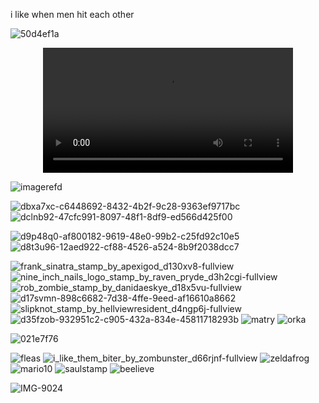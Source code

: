 i like when men hit each other

![50d4ef1a](https://github.com/user-attachments/assets/f034bcb5-f7ca-48f7-bf92-19feca9cedb6)

<div align="center">
<video src= https://github.com/user-attachments/assets/5ea9b873-6fee-4df7-8a99-576607f68a0e width="400" />
</div>

![imagerefd](https://github.com/user-attachments/assets/b0b8497a-1eb1-496d-b47a-91cfeb1c560f)


  ![dbxa7xc-c6448692-8432-4b2f-9c28-9363ef9717bc](https://github.com/user-attachments/assets/84546fbc-559b-4196-9a8d-4b080a8acd8c) ![dclnb92-47cfc991-8097-48f1-8df9-ed566d425f00](https://github.com/user-attachments/assets/ed74adba-358f-492c-a114-093409f9282e) 




![d9p48q0-af800182-9619-48e0-99b2-c25fd92c10e5](https://github.com/user-attachments/assets/a59e1691-d968-41a1-811f-95a96a73fbe6) ![d8t3u96-12aed922-cf88-4526-a524-8b9f2038dcc7](https://github.com/user-attachments/assets/f95e0d6c-f891-470e-b17f-911b6e2d6855) 



  
![frank_sinatra_stamp_by_apexigod_d130xv8-fullview](https://github.com/user-attachments/assets/37a02f22-2ef5-4b59-8756-ffd2ec3bd14e) ![nine_inch_nails_logo_stamp_by_raven_pryde_d3h2cgi-fullview](https://github.com/user-attachments/assets/9217cb27-4a1c-4ebc-9e16-99a2c3b1c5fe)
![rob_zombie_stamp_by_danidaeskye_d18x5vu-fullview](https://github.com/user-attachments/assets/913de91a-55ff-4bdf-99f7-3e913b784b76) ![d17svmn-898c6682-7d38-4ffe-9eed-af16610a8662](https://github.com/user-attachments/assets/fa239fce-1c73-42e4-8686-8ba1c1fb1861) ![slipknot_stamp_by_hellviewresident_d4ngp6j-fullview](https://github.com/user-attachments/assets/49da3ec0-2c38-4392-b89d-a7a941b40d27) ![d35fzob-932951c2-c905-432a-834e-45811718293b](https://github.com/user-attachments/assets/e9d9f183-dfd3-4480-9741-c9c2a578d4fe)
![matry](https://github.com/user-attachments/assets/0c56bccb-f8ea-4ec7-ae65-fb55ab0b7056) ![orka](https://github.com/user-attachments/assets/1575769a-3913-46c2-85ab-aa26c5ae926c)



![021e7f76](https://github.com/user-attachments/assets/95a93ba4-9ee3-4d61-875d-9cbd94ef19a6) 

![fleas](https://github.com/user-attachments/assets/0c1f9da4-0f7b-4a66-89fe-a18d33afaba8) ![i_like_them_biter_by_zombunster_d66rjnf-fullview](https://github.com/user-attachments/assets/f41b4ecb-7ce0-46d3-bb3e-4c673256db24) ![zeldafrog](https://github.com/user-attachments/assets/5846efa7-f735-4efd-b75b-ccaf1773cd6a) ![mario10](https://github.com/user-attachments/assets/bb9628b5-aff7-415a-a2a3-b31cc1b96bea) ![saulstamp](https://github.com/user-attachments/assets/64ffe3c3-cb3e-41bc-a8e7-a5b652a5778a) ![beelieve](https://github.com/user-attachments/assets/3d30737f-03aa-4aeb-a0d3-d9b84c9ab9cc)

![IMG-9024](https://github.com/user-attachments/assets/cd0ca83a-596c-4b63-95ae-c82b2d65eea8)








